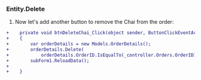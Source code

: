 ﻿### Entity.Delete
1.	Now let's add another button to remove the Chai from the order:
```diff
+    private void btnDeleteChai_Click(object sender, ButtonClickEventArgs e)
+    {
+        var orderDetails = new Models.OrderDetails();
+        orderDetails.Delete(
+            orderDetails.OrderID.IsEqualTo(_controller.Orders.OrderID).And(orderDetails.ProductID.IsEqualTo(1)));
+        subForm1.ReloadData();
+                
+    }
```
